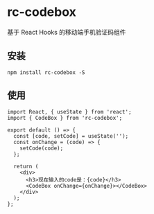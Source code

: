# rc-codebox

基于 React Hooks 的移动端手机验证码组件

## 安装

```
npm install rc-codebox -S
```

## 使用

```
import React, { useState } from 'react';
import { CodeBox } from 'rc-codebox';

export default () => {
  const [code, setCode] = useState('');
  const onChange = (code) => {
    setCode(code);
  };

  return (
    <div>
      <h3>现在输入的code是：{code}</h3>
      <CodeBox onChange={onChange}></CodeBox>
    </div>
  );
};
```
